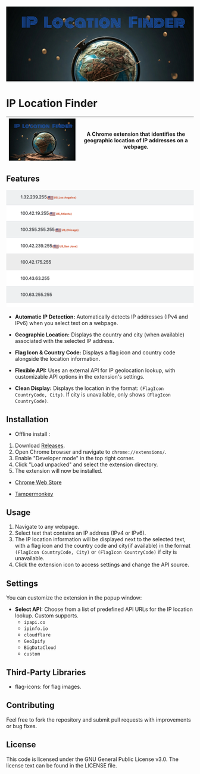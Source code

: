 ![02.jpg](./img/02.jpg)

# IP Location Finder

| ![01](./img/01.jpg) | A Chrome extension that identifies the geographic location of IP addresses on a webpage. |
|----------------------------------|-----------------------------|


## Features

![2](./img/1.png)
*   **Automatic IP Detection:** Automatically detects IP addresses (IPv4 and IPv6) when you select text on a webpage.
*   **Geographic Location:** Displays the country and city (when available) associated with the selected IP address.
*   **Flag Icon & Country Code:** Displays a flag icon and country code alongside the location information.
*   **Flexible API:** Uses an external API for IP geolocation lookup, with customizable API options in the extension's settings.

*   **Clean Display:** Displays the location in the format: `(FlagIcon CountryCode, City)`. If city is unavailable, only shows `(FlagIcon CountryCode)`.

## Installation

* Offline install :

1.  Download [Releases](https://github.com/Yanel85/IP-Location-Finder/releases).
2.  Open Chrome browser and navigate to `chrome://extensions/`.
3.  Enable "Developer mode" in the top right corner.
4.  Click "Load unpacked" and select the extension directory.
5.  The extension will now be installed.

* [Chrome Web Store ](https://chromewebstore.google.com/detail/ip-%E5%9C%B0%E5%9D%80%E5%AE%9A%E4%BD%8D%E5%99%A8/eohliaamdakpjlipdfdkpgjnpbdbipel)

* [Tampermonkey](https://greasyfork.org/zh-CN/scripts/522749-ip-location-finder)

## Usage

1.  Navigate to any webpage.
2.  Select text that contains an IP address (IPv4 or IPv6).
3.  The IP location information will be displayed next to the selected text, with a flag icon and the country code and city(if available) in the format `(FlagIcon CountryCode, City)` or  `(FlagIcon CountryCode)` if city is unavailable.
4.  Click the extension icon to access settings and change the API source.

## Settings

You can customize the extension in the popup window:

*   **Select API:** Choose from a list of predefined API URLs for the IP location lookup. Custom supports.
    *   `ipapi.co`
    *   `ipinfo.io`
    *   `cloudflare`
    *   `GeoIpify`
    *   `BigDataCloud`
    *   `custom`

## Third-Party Libraries
* flag-icons: for flag images.

## Contributing

Feel free to fork the repository and submit pull requests with improvements or bug fixes.

## License

This code is licensed under the GNU General Public License v3.0. The license text can be found in the LICENSE file.
